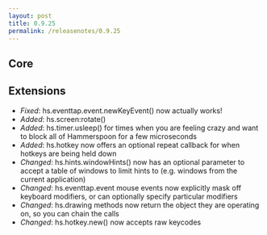 ```yaml
---
layout: post
title: 0.9.25
permalink: /releasenotes/0.9.25
---
```


## Core

## Extensions
 * *Fixed*: hs.eventtap.event.newKeyEvent() now actually works!
 * *Added*: hs.screen:rotate()
 * *Added*: hs.timer.usleep() for times when you are feeling crazy and want to block all of Hammerspoon for a few microseconds
 * *Added*: hs.hotkey now offers an optional repeat callback for when hotkeys are being held down
 * *Changed*: hs.hints.windowHints() now has an optional parameter to accept a table of windows to limit hints to (e.g. windows from the current application)
 * *Changed*: hs.eventtap.event mouse events now explicitly mask off keyboard modifiers, or can optionally specify particular modifiers
 * *Changed*: hs.drawing methods now return the object they are operating on, so you can chain the calls
 * *Changed*: hs.hotkey.new() now accepts raw keycodes
